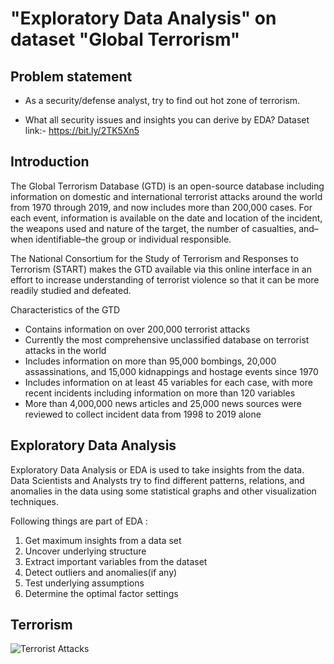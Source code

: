 
# "Exploratory Data Analysis" on dataset "Global Terrorism"

## Problem statement
- As a security/defense analyst, try to find out hot zone of terrorism.

- What all security issues and insights you can derive by EDA?
Dataset link:- https://bit.ly/2TK5Xn5

## Introduction

The Global Terrorism Database (GTD) is an open-source database including information on domestic and international terrorist attacks around the world from 1970 through 2019, and now includes more than 200,000 cases. For each event, information is available on the date and location of the incident, the weapons used and nature of the target, the number of casualties, and–when identifiable–the group or individual responsible.

The National Consortium for the Study of Terrorism and Responses to Terrorism (START) makes the GTD available via this online interface in an effort to increase understanding of terrorist violence so that it can be more readily studied and defeated.

Characteristics of the GTD

- Contains information on over 200,000 terrorist attacks
- Currently the most comprehensive unclassified database on terrorist attacks in the world
- Includes information on more than 95,000 bombings, 20,000 assassinations, and 15,000 kidnappings and hostage events since 1970
- Includes information on at least 45 variables for each case, with more recent incidents including information on more than 120 variables
- More than 4,000,000 news articles and 25,000 news sources were reviewed to collect incident data from 1998 to 2019 alone

## Exploratory Data Analysis

Exploratory Data Analysis or EDA is used to take insights from the data. Data Scientists and Analysts try to find different patterns, relations, and anomalies in the data using some statistical graphs and other visualization techniques.

Following things are part of EDA :

1. Get maximum insights from a data set
2. Uncover underlying structure
3. Extract important variables from the dataset
4. Detect outliers and anomalies(if any)
5. Test underlying assumptions
6. Determine the optimal factor settings


## Terrorism

![Terrorist Attacks](https://thumbs.dreamstime.com/z/armed-terrorist-group-over-world-map-terrorism-concept-flat-vector-illustration-72978115.jpg)

